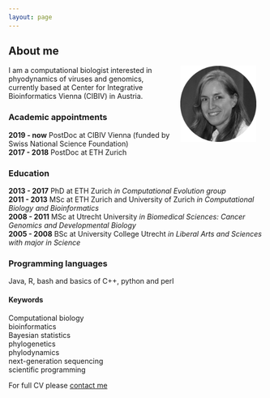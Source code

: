 ```yaml
---
layout: page
---
```


## About me

<img src="/img/VB_bw.png" alt="Drawing" style="width: 150px;" hspace="15px" align="right"/> I am a computational biologist interested in phyodynamics of viruses and genomics, currently based at Center for Integrative Bioinformatics Vienna (CIBIV) in Austria.

### Academic appointments   
**2019 - now** PostDoc at CIBIV Vienna (funded by Swiss National Science Foundation)  
**2017 - 2018** PostDoc at ETH Zurich

### Education  
**2013 - 2017** PhD at ETH Zurich _in Computational Evolution group_  
**2011 - 2013** MSc at ETH Zurich and University of Zurich _in Computational Biology and Bioinformatics_  
**2008 - 2011** MSc at Utrecht University _in Biomedical Sciences: Cancer Genomics and Developmental Biology_  
**2005 - 2008** BSc at University College Utrecht _in Liberal Arts and Sciences with major in Science_  

### Programming languages  
Java, R, bash and basics of C++, python and perl

#### Keywords  
Computational biology  
bioinformatics  
Bayesian statistics  
phylogenetics  
phylodynamics  
next-generation sequencing  
scientific programming  

For full CV please [contact me]("https://boskovav.github.io/contact.md")
